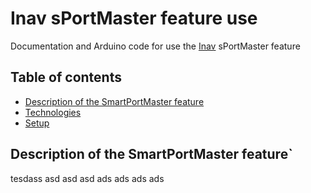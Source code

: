 # Inav sPortMaster feature use 
Documentation and Arduino code for use the [Inav](https://github.com/iNavFlight/inav) sPortMaster feature

## Table of contents
* [Description of the SmartPortMaster feature](#general-info)
* [Technologies](#technologies)
* [Setup](#setup)

## Description of the SmartPortMaster feature`
tesdass
asd
asd
asd
ads
ads
ads
ads
